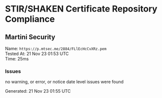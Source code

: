 # STIR/SHAKEN Certificate Repository Compliance

## Martini Security

Name: `https://p.mtsec.me/2884/FLlEcHcCvXRz.pem`\
Tested At: 21 Nov 23 01:53 UTC\
Time: 25ms

### Issues

no warning, or error, or notice date level issues were found

Generated: 21 Nov 23 01:55 UTC